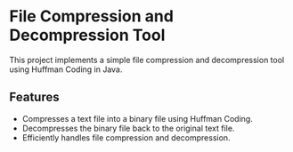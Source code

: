 # File Compression and Decompression Tool

This project implements a simple file compression and decompression tool using Huffman Coding in Java.

## Features

- Compresses a text file into a binary file using Huffman Coding.
- Decompresses the binary file back to the original text file.
- Efficiently handles file compression and decompression.


